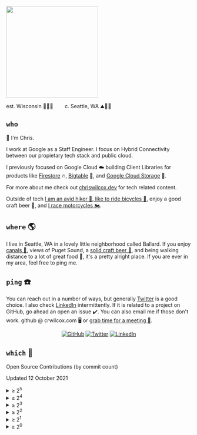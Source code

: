 <img src="https://pbs.twimg.com/media/D4DxJCQX4AIE5gX?format=jpg" height="250">

est. Wisconsin 🧀🐄🍺 &nbsp;&nbsp;&nbsp;&nbsp;&nbsp;&nbsp; c. Seattle, WA ⛰️🌲🚢


## `who`

👋 I'm Chris. 

I work at Google as a Staff Engineer. I focus on Hybrid Connectivity between our propietary tech stack and public cloud.

I previously focused on Google Cloud ☁️ building Client Libraries for products like [Firestore](https://cloud.google.com/firestore/docs/quickstart-servers#add_data) 🔥, [Bigtable](https://cloud.google.com/bigtable/docs/writing-data#simple) 🏓, and [Google Cloud Storage](https://cloud.google.com/storage/docs/uploading-objects#storage-upload-object-code-sample) 💽.

For more about me check out [chriswilcox.dev](https://chriswilcox.dev) for tech related content. 

Outside of tech [I am an avid hiker 🥾, like to ride bicycles 🚴](https://www.strava.com/athletes/13914849), enjoy a good craft beer 🍺, and [I race motorcycles 🏍️](https://chriswilcox.racing).

## `where` 🌎

I live in Seattle, WA in a lovely little neighborhood called Ballard. If you enjoy [canals 🚢](https://en.wikipedia.org/wiki/Ballard_Locks), views of Puget Sound, a [solid craft beer 🍻](http://www.visitballard.com/craftbrews/), and being walking distance to a lot of great food 🥄, it's a pretty alright place. If you are ever in my area, feel free to ping me.

## `ping` ☎️

You can reach out in a number of ways, but generally [Twitter](https://twitter.com/chriswilcox47) is a good choice. I also check [LinkedIn](https://www.linkedin.com/in/chrisrwilcox) intermittently. If it is related to a project on GitHub, go ahead an open an issue ✔️. You can also email me if those don't work. github @ crwilcox.com 🖥️ or [grab time for a meeting 📅](https://calendly.com/crwilcox47/30min).

<p align="center">
	<a href="https://github.com/crwilcox"><img src="https://img.shields.io/github/followers/crwilcox.svg?label=GitHub&style=social" alt="GitHub"></a>
	<a href="https://twitter.com/chriswilcox47"><img src="https://img.shields.io/twitter/follow/chriswilcox47?label=Twitter&style=social" alt="Twitter"></a>
	<a href="https://www.linkedin.com/in/chrisrwilcox"><img src="https://img.shields.io/badge/LinkedIn--_.svg?style=social&logo=linkedin" alt="LinkedIn"></a>
</p>


## `which` 🤖

Open Source Contributions (by commit count)

Updated 12 October 2021

<details>
  <summary>&ge; 2<sup>5</sup></summary>
  <ol>
    <li><a href="https://github.com/googleapis/google-cloud-python/commits?author=crwilcox">googleapis/google-cloud-python</a></li>
    <li><a href="https://github.com/Microsoft/nodejstools/commits?author=crwilcox">Microsoft/nodejstools</a></li>
    <li><a href="https://github.com/google/exposure-notifications-server/commits?author=crwilcox">google/exposure-notifications-server</a></li>
    <li><a href="https://github.com/googleapis/python-firestore/commits?author=crwilcox">googleapis/python-firestore</a></li>
    <li><a href="https://github.com/crwilcox/azure-sdk-for-python/commits?author=crwilcox">crwilcox/azure-sdk-for-python</a></li>
    <li><a href="https://github.com/Microsoft/PTVS/commits?author=crwilcox">Microsoft/PTVS</a></li>
    <li><a href="https://github.com/googleapis/synthtool/commits?author=crwilcox">googleapis/synthtool</a></li>
    <li><a href="https://github.com/Microsoft/AzureFilesFUSE/commits?author=crwilcox">Microsoft/AzureFilesFUSE</a></li>
    <li><a href="https://github.com/googleapis/python-storage/commits?author=crwilcox">googleapis/python-storage</a></li>
    <li><a href="https://github.com/googleapis/python-datastore/commits?author=crwilcox">googleapis/python-datastore</a></li>
    <li><a href="https://github.com/googleapis/python-spanner/commits?author=crwilcox">googleapis/python-spanner</a></li>
    <li><a href="https://github.com/googleapis/python-bigtable/commits?author=crwilcox">googleapis/python-bigtable</a></li>
    <li><a href="https://github.com/googleapis/python-api-core/commits?author=crwilcox">googleapis/python-api-core</a></li>
    <li><a href="https://github.com/googleapis/python-ndb/commits?author=crwilcox">googleapis/python-ndb</a></li>
    <li><a href="https://github.com/googleapis/google-cloud-go/commits?author=crwilcox">googleapis/google-cloud-go</a></li>
  </ol>
</details>


<details>
  <summary>&ge; 2<sup>4</sup></summary>
  <ol>
    <li><a href="https://github.com/googleapis/python-crc32c/commits?author=crwilcox">googleapis/python-crc32c</a></li>
    <li><a href="https://github.com/googleapis/python-videointelligence/commits?author=crwilcox">googleapis/python-videointelligence</a></li>
    <li><a href="https://github.com/googleapis/python-dlp/commits?author=crwilcox">googleapis/python-dlp</a></li>
    <li><a href="https://github.com/googleapis/python-speech/commits?author=crwilcox">googleapis/python-speech</a></li>
    <li><a href="https://github.com/googleapis/python-monitoring/commits?author=crwilcox">googleapis/python-monitoring</a></li>
    <li><a href="https://github.com/googleapis/python-pubsub/commits?author=crwilcox">googleapis/python-pubsub</a></li>
    <li><a href="https://github.com/googleapis/python-vision/commits?author=crwilcox">googleapis/python-vision</a></li>
    <li><a href="https://github.com/googleapis/python-tasks/commits?author=crwilcox">googleapis/python-tasks</a></li>
    <li><a href="https://github.com/googleapis/nodejs-spanner/commits?author=crwilcox">googleapis/nodejs-spanner</a></li>
    <li><a href="https://github.com/googleapis/python-dataproc/commits?author=crwilcox">googleapis/python-dataproc</a></li>
    <li><a href="https://github.com/googleapis/python-redis/commits?author=crwilcox">googleapis/python-redis</a></li>
    <li><a href="https://github.com/googleapis/python-trace/commits?author=crwilcox">googleapis/python-trace</a></li>
    <li><a href="https://github.com/googleapis/nodejs-iot/commits?author=crwilcox">googleapis/nodejs-iot</a></li>
    <li><a href="https://github.com/GoogleCloudPlatform/python-docs-samples/commits?author=crwilcox">GoogleCloudPlatform/python-docs-samples</a></li>
    <li><a href="https://github.com/googleapis/python-securitycenter/commits?author=crwilcox">googleapis/python-securitycenter</a></li>
    <li><a href="https://github.com/googleapis/python-iot/commits?author=crwilcox">googleapis/python-iot</a></li>
    <li><a href="https://github.com/googleapis/nodejs-redis/commits?author=crwilcox">googleapis/nodejs-redis</a></li>
    <li><a href="https://github.com/googleapis/python-dialogflow/commits?author=crwilcox">googleapis/python-dialogflow</a></li>
    <li><a href="https://github.com/googleapis/python-container/commits?author=crwilcox">googleapis/python-container</a></li>
    <li><a href="https://github.com/googleapis/python-logging/commits?author=crwilcox">googleapis/python-logging</a></li>
    <li><a href="https://github.com/googleapis/python-bigquery/commits?author=crwilcox">googleapis/python-bigquery</a></li>
    <li><a href="https://github.com/googleapis/python-automl/commits?author=crwilcox">googleapis/python-automl</a></li>
    <li><a href="https://github.com/googleapis/python-scheduler/commits?author=crwilcox">googleapis/python-scheduler</a></li>
    <li><a href="https://github.com/googleapis/python-texttospeech/commits?author=crwilcox">googleapis/python-texttospeech</a></li>
    <li><a href="https://github.com/googleapis/python-language/commits?author=crwilcox">googleapis/python-language</a></li>
    <li><a href="https://github.com/googleapis/python-bigquery-datatransfer/commits?author=crwilcox">googleapis/python-bigquery-datatransfer</a></li>
    <li><a href="https://github.com/googleapis/python-kms/commits?author=crwilcox">googleapis/python-kms</a></li>
    <li><a href="https://github.com/googleapis/python-websecurityscanner/commits?author=crwilcox">googleapis/python-websecurityscanner</a></li>
    <li><a href="https://github.com/googleapis/python-asset/commits?author=crwilcox">googleapis/python-asset</a></li>
    <li><a href="https://github.com/googleapis/python-error-reporting/commits?author=crwilcox">googleapis/python-error-reporting</a></li>
  </ol>
</details>


<details>
  <summary>&ge; 2<sup>3</sup></summary>
  <ol>
    <li><a href="https://github.com/nextstrain/auspice/commits?author=crwilcox">nextstrain/auspice</a></li>
    <li><a href="https://github.com/google/exposure-notifications-verification-server/commits?author=crwilcox">google/exposure-notifications-verification-server</a></li>
    <li><a href="https://github.com/googleapis/google-cloud-ruby/commits?author=crwilcox">googleapis/google-cloud-ruby</a></li>
    <li><a href="https://github.com/googleapis/python-oslogin/commits?author=crwilcox">googleapis/python-oslogin</a></li>
    <li><a href="https://github.com/googleapis/python-translate/commits?author=crwilcox">googleapis/python-translate</a></li>
    <li><a href="https://github.com/googleapis/google-resumable-media-python/commits?author=crwilcox">googleapis/google-resumable-media-python</a></li>
    <li><a href="https://github.com/googleapis/python-iam/commits?author=crwilcox">googleapis/python-iam</a></li>
    <li><a href="https://github.com/googleapis/python-runtimeconfig/commits?author=crwilcox">googleapis/python-runtimeconfig</a></li>
    <li><a href="https://github.com/enricosada/VisualStudio-SharedProject/commits?author=crwilcox">enricosada/VisualStudio-SharedProject</a></li>
    <li><a href="https://github.com/Microsoft/VisualStudio-SharedProject/commits?author=crwilcox">Microsoft/VisualStudio-SharedProject</a></li>
    <li><a href="https://github.com/googleapis/python-cloud-core/commits?author=crwilcox">googleapis/python-cloud-core</a></li>
    <li><a href="https://github.com/googleapis/nodejs-speech/commits?author=crwilcox">googleapis/nodejs-speech</a></li>
    <li><a href="https://github.com/googleapis/google-auth-library-python/commits?author=crwilcox">googleapis/google-auth-library-python</a></li>
    <li><a href="https://github.com/googleapis/nodejs-datastore/commits?author=crwilcox">googleapis/nodejs-datastore</a></li>
    <li><a href="https://github.com/googleapis/sloth/commits?author=crwilcox">googleapis/sloth</a></li>
    <li><a href="https://github.com/googleapis/python-dns/commits?author=crwilcox">googleapis/python-dns</a></li>
    <li><a href="https://github.com/googleapis/python-resource-manager/commits?author=crwilcox">googleapis/python-resource-manager</a></li>
    <li><a href="https://github.com/googleapis/nodejs-dialogflow/commits?author=crwilcox">googleapis/nodejs-dialogflow</a></li>
  </ol>
</details>


<details>
  <summary>&ge; 2<sup>2</sup></summary>
  <ol>
    <li><a href="https://github.com/googleapis/nodejs-bigtable/commits?author=crwilcox">googleapis/nodejs-bigtable</a></li>
    <li><a href="https://github.com/mousetraps/xtvs-common/commits?author=crwilcox">mousetraps/xtvs-common</a></li>
    <li><a href="https://github.com/googleapis/testing-infra-docker/commits?author=crwilcox">googleapis/testing-infra-docker</a></li>
    <li><a href="https://github.com/googleapis/python-bigquery-storage/commits?author=crwilcox">googleapis/python-bigquery-storage</a></li>
    <li><a href="https://github.com/googleapis/nodejs-firestore/commits?author=crwilcox">googleapis/nodejs-firestore</a></li>
    <li><a href="https://github.com/googleapis/nodejs-vision/commits?author=crwilcox">googleapis/nodejs-vision</a></li>
    <li><a href="https://github.com/GoogleCloudPlatform/oss-test-infra/commits?author=crwilcox">GoogleCloudPlatform/oss-test-infra</a></li>
    <li><a href="https://github.com/urllib3/urllib3/commits?author=crwilcox">urllib3/urllib3</a></li>
    <li><a href="https://github.com/googleapis/nodejs-pubsub/commits?author=crwilcox">googleapis/nodejs-pubsub</a></li>
    <li><a href="https://github.com/GoogleCloudPlatform/golang-samples/commits?author=crwilcox">GoogleCloudPlatform/golang-samples</a></li>
    <li><a href="https://github.com/googleapis/gax-nodejs/commits?author=crwilcox">googleapis/gax-nodejs</a></li>
    <li><a href="https://github.com/googleapis/python-talent/commits?author=crwilcox">googleapis/python-talent</a></li>
    <li><a href="https://github.com/Microsoft/RTVS/commits?author=crwilcox">Microsoft/RTVS</a></li>
    <li><a href="https://github.com/googleapis/nodejs-dlp/commits?author=crwilcox">googleapis/nodejs-dlp</a></li>
    <li><a href="https://github.com/googleapis/nodejs-tasks/commits?author=crwilcox">googleapis/nodejs-tasks</a></li>
    <li><a href="https://github.com/googleapis/releasetool/commits?author=crwilcox">googleapis/releasetool</a></li>
    <li><a href="https://github.com/googleapis/google-cloud-java/commits?author=crwilcox">googleapis/google-cloud-java</a></li>
    <li><a href="https://github.com/googleapis/nodejs-storage/commits?author=crwilcox">googleapis/nodejs-storage</a></li>
    <li><a href="https://github.com/AzureAD/azure-activedirectory-library-for-nodejs/commits?author=crwilcox">AzureAD/azure-activedirectory-library-for-nodejs</a></li>
    <li><a href="https://github.com/googleapis/repo-automation-bots/commits?author=crwilcox">googleapis/repo-automation-bots</a></li>
  </ol>
</details>


<details>
  <summary>&ge; 2<sup>1</sup></summary>
  <ol>
    <li><a href="https://github.com/googleapis/nodejs-logging/commits?author=crwilcox">googleapis/nodejs-logging</a></li>
    <li><a href="https://github.com/googleapis/google-api-python-client/commits?author=crwilcox">googleapis/google-api-python-client</a></li>
    <li><a href="https://github.com/jonparrott/nox/commits?author=crwilcox">jonparrott/nox</a></li>
    <li><a href="https://github.com/googleapis/release-please/commits?author=crwilcox">googleapis/release-please</a></li>
    <li><a href="https://github.com/googleapis/java-firestore/commits?author=crwilcox">googleapis/java-firestore</a></li>
    <li><a href="https://github.com/PyGithub/PyGithub/commits?author=crwilcox">PyGithub/PyGithub</a></li>
    <li><a href="https://github.com/Azure/Azure-MachineLearning-ClientLibrary-Python/commits?author=crwilcox">Azure/Azure-MachineLearning-ClientLibrary-Python</a></li>
    <li><a href="https://github.com/googleapis/proto-plus-python/commits?author=crwilcox">googleapis/proto-plus-python</a></li>
    <li><a href="https://github.com/GoogleCloudPlatform/gcloud-node/commits?author=crwilcox">GoogleCloudPlatform/gcloud-node</a></li>
    <li><a href="https://github.com/googledatalab/pydatalab/commits?author=crwilcox">googledatalab/pydatalab</a></li>
    <li><a href="https://github.com/googleapis/nodejs-logging-bunyan/commits?author=crwilcox">googleapis/nodejs-logging-bunyan</a></li>
    <li><a href="https://github.com/python/pythondotorg/commits?author=crwilcox">python/pythondotorg</a></li>
    <li><a href="https://github.com/googleapis/nodejs-text-to-speech/commits?author=crwilcox">googleapis/nodejs-text-to-speech</a></li>
    <li><a href="https://github.com/googleapis/gapic-generator-python/commits?author=crwilcox">googleapis/gapic-generator-python</a></li>
    <li><a href="https://github.com/jaredpar/ConversionTools/commits?author=crwilcox">jaredpar/ConversionTools</a></li>
    <li><a href="https://github.com/googleapis/nodejs-logging-winston/commits?author=crwilcox">googleapis/nodejs-logging-winston</a></li>
    <li><a href="https://github.com/GoogleCloudPlatform/getting-started-python/commits?author=crwilcox">GoogleCloudPlatform/getting-started-python</a></li>
    <li><a href="https://github.com/googleapis/nodejs-bigquery/commits?author=crwilcox">googleapis/nodejs-bigquery</a></li>
    <li><a href="https://github.com/googleapis/nodejs-video-intelligence/commits?author=crwilcox">googleapis/nodejs-video-intelligence</a></li>
    <li><a href="https://github.com/Microsoft/PTVS-Samples/commits?author=crwilcox">Microsoft/PTVS-Samples</a></li>
    <li><a href="https://github.com/googleapis/google-cloud-node/commits?author=crwilcox">googleapis/google-cloud-node</a></li>
  </ol>
</details>


<details>
  <summary>&ge; 2<sup>0</sup></summary>
  <ol>
    <li><a href="https://github.com/borisyankov/DefinitelyTyped/commits?author=crwilcox">borisyankov/DefinitelyTyped</a></li>
    <li><a href="https://github.com/GoogleCloudPlatform/cloud-sql-python-connector/commits?author=crwilcox">GoogleCloudPlatform/cloud-sql-python-connector</a></li>
    <li><a href="https://github.com/GoogleCloudPlatform/ruby-docs-samples/commits?author=crwilcox">GoogleCloudPlatform/ruby-docs-samples</a></li>
    <li><a href="https://github.com/googleapis/nodejs-promisify/commits?author=crwilcox">googleapis/nodejs-promisify</a></li>
    <li><a href="https://github.com/googleapis/nodejs-bigquery-data-transfer/commits?author=crwilcox">googleapis/nodejs-bigquery-data-transfer</a></li>
    <li><a href="https://github.com/grpc/grpc/commits?author=crwilcox">grpc/grpc</a></li>
    <li><a href="https://github.com/googleapis/nodejs-automl/commits?author=crwilcox">googleapis/nodejs-automl</a></li>
    <li><a href="https://github.com/googleapis/nodejs-cloud-container/commits?author=crwilcox">googleapis/nodejs-cloud-container</a></li>
    <li><a href="https://github.com/googleapis/nodejs-common/commits?author=crwilcox">googleapis/nodejs-common</a></li>
    <li><a href="https://github.com/stephenplusplus/gcp-metadata/commits?author=crwilcox">stephenplusplus/gcp-metadata</a></li>
    <li><a href="https://github.com/DrSkippy/Data-Science-45min-Intros/commits?author=crwilcox">DrSkippy/Data-Science-45min-Intros</a></li>
    <li><a href="https://github.com/googleapis/nodejs-os-login/commits?author=crwilcox">googleapis/nodejs-os-login</a></li>
    <li><a href="https://github.com/googleapis/nodejs-common-grpc/commits?author=crwilcox">googleapis/nodejs-common-grpc</a></li>
    <li><a href="https://github.com/googleapis/nodejs-language/commits?author=crwilcox">googleapis/nodejs-language</a></li>
    <li><a href="https://github.com/googleapis/nodejs-error-reporting/commits?author=crwilcox">googleapis/nodejs-error-reporting</a></li>
    <li><a href="https://github.com/googleapis/nodejs-datastore-kvstore/commits?author=crwilcox">googleapis/nodejs-datastore-kvstore</a></li>
    <li><a href="https://github.com/googleapis/nodejs-asset/commits?author=crwilcox">googleapis/nodejs-asset</a></li>
    <li><a href="https://github.com/stephenplusplus/gcloud-kvstore/commits?author=crwilcox">stephenplusplus/gcloud-kvstore</a></li>
    <li><a href="https://github.com/jupyter/jupyterlab/commits?author=crwilcox">jupyter/jupyterlab</a></li>
    <li><a href="https://github.com/bokeh/bokeh/commits?author=crwilcox">bokeh/bokeh</a></li>
    <li><a href="https://github.com/googleapis/nodejs-paginator/commits?author=crwilcox">googleapis/nodejs-paginator</a></li>
    <li><a href="https://github.com/googleapis/nodejs-projectify/commits?author=crwilcox">googleapis/nodejs-projectify</a></li>
    <li><a href="https://github.com/googleapis/python-containeranalysis/commits?author=crwilcox">googleapis/python-containeranalysis</a></li>
    <li><a href="https://github.com/googleapis/gcp-metadata/commits?author=crwilcox">googleapis/gcp-metadata</a></li>
    <li><a href="https://github.com/pypa/warehouse/commits?author=crwilcox">pypa/warehouse</a></li>
  </ol>
</details>
